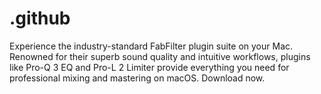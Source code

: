 # .github
Experience the industry-standard FabFilter plugin suite on your Mac. Renowned for their superb sound quality and intuitive workflows, plugins like Pro-Q 3 EQ and Pro-L 2 Limiter provide everything you need for professional mixing and mastering on macOS. Download now.
